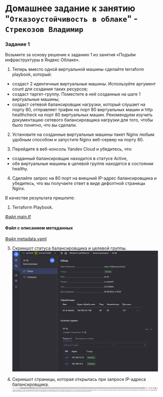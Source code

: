 # Домашнее задание к занятию "`Отказоустойчивость в облаке`" - `Стрекозов Владимир`

### Задание 1
Возьмите за основу решение к заданию 1 из занятия «Подъём инфраструктуры в Яндекс Облаке».

1. Теперь вместо одной виртуальной машины сделайте terraform playbook, который:
* создаст 2 идентичные виртуальные машины. Используйте аргумент count для создания таких ресурсов;
* создаст таргет-группу. Поместите в неё созданные на шаге 1 виртуальные машины;
* создаст сетевой балансировщик нагрузки, который слушает на порту 80, отправляет трафик на порт 80 виртуальных машин и http healthcheck на порт 80 виртуальных машин.
Рекомендуем изучить документацию сетевого балансировщика нагрузки для того, чтобы было понятно, что вы сделали.

2. Установите на созданные виртуальные машины пакет Nginx любым удобным способом и запустите Nginx веб-сервер на порту 80.

3. Перейдите в веб-консоль Yandex Cloud и убедитесь, что:

* созданный балансировщик находится в статусе Active,
* обе виртуальные машины в целевой группе находятся в состоянии healthy.
4. Сделайте запрос на 80 порт на внешний IP-адрес балансировщика и убедитесь, что вы получаете ответ в виде дефолтной страницы Nginx.
  
В качестве результата пришлите:

1. Terraform Playbook.
   
[Файл main.tf](https://github.com/Svalker1989/Otkazoystichivost_v_oblake/blob/main/main.tf)

#### Файл с описанием метаданных
[Файл metadata.yaml](https://github.com/Svalker1989/Otkazoystichivost_v_oblake/blob/main/metadata.yaml)

3. Скриншот статуса балансировщика и целевой группы.
![](https://github.com/Svalker1989/Otkazoystichivost_v_oblake/blob/main/Z1.PNG)

5. Скриншот страницы, которая открылась при запросе IP-адреса балансировщика.
![](https://github.com/Svalker1989/Otkazoystichivost_v_oblake/blob/main/Z1_2.PNG)
